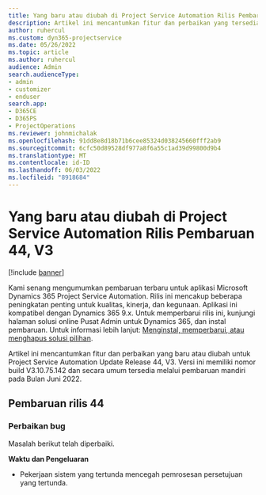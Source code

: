 ```yaml
---
title: Yang baru atau diubah di Project Service Automation Rilis Pembaruan 44, V3
description: Artikel ini mencantumkan fitur dan perbaikan yang tersedia di Microsoft Dynamics 365 Project Service Automation Rilis Pembaruan 44, V3.
author: ruhercul
ms.custom: dyn365-projectservice
ms.date: 05/26/2022
ms.topic: article
ms.author: ruhercul
audience: Admin
search.audienceType:
- admin
- customizer
- enduser
search.app:
- D365CE
- D365PS
- ProjectOperations
ms.reviewer: johnmichalak
ms.openlocfilehash: 91dd8e8d18b71b6cee85324d038245660fff2ab9
ms.sourcegitcommit: 6cfc50d89528df977a8f6a55c1ad39d99800d9b4
ms.translationtype: MT
ms.contentlocale: id-ID
ms.lasthandoff: 06/03/2022
ms.locfileid: "8918684"
---
```

# <a name="whats-new-or-changed-in-project-service-automation-update-release-44-v3"></a>Yang baru atau diubah di Project Service Automation Rilis Pembaruan 44, V3

[!include [banner](../includes/psa-now-project-operations.md)]

Kami senang mengumumkan pembaruan terbaru untuk aplikasi Microsoft Dynamics 365 Project Service Automation. Rilis ini mencakup beberapa peningkatan penting untuk kualitas, kinerja, dan kegunaan. Aplikasi ini kompatibel dengan Dynamics 365 9.x. Untuk memperbarui rilis ini, kunjungi halaman solusi online Pusat Admin untuk Dynamics 365, dan instal pembaruan. Untuk informasi lebih lanjut: [Menginstal, memperbarui, atau menghapus solusi pilihan](/power-platform/admin/install-remove-preferred-solution).

Artikel ini mencantumkan fitur dan perbaikan yang baru atau diubah untuk Project Service Automation Update Release 44, V3. Versi ini memiliki nomor build V3.10.75.142 dan secara umum tersedia melalui pembaruan mandiri pada Bulan Juni 2022.

## <a name="update-release-44"></a>Pembaruan rilis 44

### <a name="bug-fixes"></a>Perbaikan bug

Masalah berikut telah diperbaiki.

**Waktu dan Pengeluaran**

- Pekerjaan sistem yang tertunda mencegah pemrosesan persetujuan yang tertunda.
